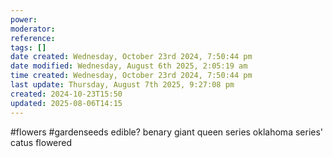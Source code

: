 ```yaml
---
power: 
moderator: 
reference: 
tags: []
date created: Wednesday, October 23rd 2024, 7:50:44 pm
date modified: Wednesday, August 6th 2025, 2:05:19 am
time created: Wednesday, October 23rd 2024, 7:50:44 pm
last update: Thursday, August 7th 2025, 9:27:08 pm
created: 2024-10-23T15:50
updated: 2025-08-06T14:15
---
```

#flowers  #gardenseeds 
edible?
benary giant
queen series
oklahoma series'
catus flowered
